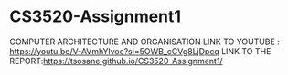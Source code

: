# CS3520-Assignment1
COMPUTER ARCHITECTURE AND ORGANISATION
LINK TO YOUTUBE  :  https://youtu.be/V-AVmhYlvoc?si=5OWB_cCVg8LjDpcq
LINK TO THE REPORT:https://tsosane.github.io/CS3520-Assignment1/
